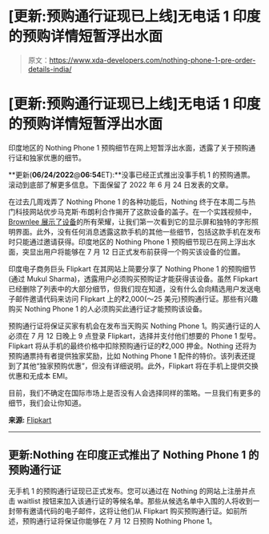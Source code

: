 # [更新:预购通行证现已上线]无电话 1 印度的预购详情短暂浮出水面

> 原文：<https://www.xda-developers.com/nothing-phone-1-pre-order-details-india/>

# [更新:预购通行证现已上线]无电话 1 印度的预购详情短暂浮出水面

印度地区的 Nothing Phone 1 预购细节在网上短暂浮出水面，透露了关于预购通行证和独家优惠的细节。

**更新(****06/24/2022****@****06:54****ET):**没事已经正式推出没事手机 1 的预购通票。滚动到底部了解更多信息。下面保留了 2022 年 6 月 24 日发表的文章。

在过去几周戏弄了 Nothing Phone 1 的各种功能后，Nothing 终于在本周二与热门科技网站优步马克斯·布朗利合作揭开了这款设备的盖子。在一个实践视频中， [Brownlee 展示了设备](https://www.xda-developers.com/nothing-phone-1-glyph-interface/)的所有荣耀，让我们第一次看到它的显示屏和独特的字形照明界面。此外，没有任何消息透露这款手机的其他一些细节，包括这款手机在发布时只能通过邀请获得。印度地区的 Nothing Phone 1 预购细节现已在网上浮出水面，突显出用户将能够在 7 月 12 日正式发布前获得一个购买该设备的位置。

印度电子商务巨头 Flipkart 在其网站上简要分享了 Nothing Phone 1 的预购细节(通过 Mukul Sharma)，透露用户必须购买预购证才能获得该设备。虽然 Flipkart 已经删除了列表中的大部分细节，但我们现在知道，没有什么会向精选用户发送电子邮件邀请代码来访问 Flipkart 上的₹2,000(～25 美元)预购通行证。那些有兴趣购买 Nothing Phone 1 的人必须购买此通行证才能预购该设备。

预购通行证将保证买家有机会在发布当天购买 Nothing Phone 1。购买通行证的人必须在 7 月 12 日晚上 9 点登录 Flipkart，选择并支付他们想要的 Phone 1 型号。Flipkart 将从手机的最终价格中扣除预购通行证的₹2,000 押金。Nothing 还将为预购通票持有者提供独家奖励，比如 Nothing Phone 1 配件的特价。该列表还提到了其他“独家预购优惠”，但没有详细说明。此外，Flipkart 将在手机上提供交换优惠和无成本 EMI。

目前，我们不确定在国际市场上是否没有人会选择同样的策略。一旦我们有更多的细节，我们会让你知道。

**来源:** [Flipkart](https://www.flipkart.com/nothing-phone-1-pre-order-pass/p/itm61dc619a9c342?pid=DGVGF8ZAQ28ZZET5&cmpid=product.share.pp&_refId=PP.b78203bb-1e8a-4c68-bad5-1061a3db5f43.DGVGF8ZAQ28ZZET5&_appId=WA)

* * *

## 更新:Nothing 在印度正式推出了 Nothing Phone 1 的预购通行证

无手机 1 的预购通行证现已正式发布。您可以通过在 Nothing 的网站上注册并点击 waitlist 按钮来加入该通行证的等候名单。那些从候选名单中入围的人将收到一封带有邀请代码的电子邮件，这将让他们从 Flipkart 购买预购通行证。如前所述，预购通行证将保证你能够在 7 月 12 日预购 Nothing Phone 1。
